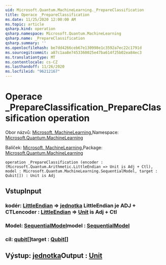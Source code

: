 ```yaml
---
uid: Microsoft.Quantum.MachineLearning._PrepareClassification
title: Operace _PrepareClassification
ms.date: 11/25/2020 12:00:00 AM
ms.topic: article
qsharp.kind: operation
qsharp.namespace: Microsoft.Quantum.MachineLearning
qsharp.name: _PrepareClassification
qsharp.summary: ''
ms.openlocfilehash: be7dd4266ceb67e130998e1c3592a7ec22c1791d
ms.sourcegitcommit: a87c1aa8e7453360025e47ba614f25b02ea84ec3
ms.translationtype: MT
ms.contentlocale: cs-CZ
ms.lasthandoff: 11/26/2020
ms.locfileid: "96212167"
---
```

# <a name="_prepareclassification-operation"></a><span data-ttu-id="2a7eb-102">Operace _PrepareClassification</span><span class="sxs-lookup"><span data-stu-id="2a7eb-102">_PrepareClassification operation</span></span>

<span data-ttu-id="2a7eb-103">Obor názvů: [Microsoft. MachineLearning.](xref:Microsoft.Quantum.MachineLearning)</span><span class="sxs-lookup"><span data-stu-id="2a7eb-103">Namespace: [Microsoft.Quantum.MachineLearning](xref:Microsoft.Quantum.MachineLearning)</span></span>

<span data-ttu-id="2a7eb-104">Balíček: [Microsoft. MachineLearning.](https://nuget.org/packages/Microsoft.Quantum.MachineLearning)</span><span class="sxs-lookup"><span data-stu-id="2a7eb-104">Package: [Microsoft.Quantum.MachineLearning](https://nuget.org/packages/Microsoft.Quantum.MachineLearning)</span></span>




```qsharp
operation _PrepareClassification (encoder : (Microsoft.Quantum.Arithmetic.LittleEndian => Unit is Adj + Ctl), model : Microsoft.Quantum.MachineLearning.SequentialModel, target : Qubit[]) : Unit is Adj
```


## <a name="input"></a><span data-ttu-id="2a7eb-105">Vstup</span><span class="sxs-lookup"><span data-stu-id="2a7eb-105">Input</span></span>

### <a name="encoder--littleendian--unit--is-adj--ctl"></a><span data-ttu-id="2a7eb-106">kodér: [LittleEndian](xref:Microsoft.Quantum.Arithmetic.LittleEndian) => [jednotka](xref:microsoft.quantum.lang-ref.unit) LittleEndian je ADJ + CTL</span><span class="sxs-lookup"><span data-stu-id="2a7eb-106">encoder : [LittleEndian](xref:Microsoft.Quantum.Arithmetic.LittleEndian) => [Unit](xref:microsoft.quantum.lang-ref.unit)  is Adj + Ctl</span></span>




### <a name="model--sequentialmodel"></a><span data-ttu-id="2a7eb-107">Model: [SequentialModel](xref:Microsoft.Quantum.MachineLearning.SequentialModel)</span><span class="sxs-lookup"><span data-stu-id="2a7eb-107">model : [SequentialModel](xref:Microsoft.Quantum.MachineLearning.SequentialModel)</span></span>




### <a name="target--qubit"></a><span data-ttu-id="2a7eb-108">cíl: [qubit](xref:microsoft.quantum.lang-ref.qubit)[]</span><span class="sxs-lookup"><span data-stu-id="2a7eb-108">target : [Qubit](xref:microsoft.quantum.lang-ref.qubit)[]</span></span>





## <a name="output--unit"></a><span data-ttu-id="2a7eb-109">Výstup: [jednotka](xref:microsoft.quantum.lang-ref.unit)</span><span class="sxs-lookup"><span data-stu-id="2a7eb-109">Output : [Unit](xref:microsoft.quantum.lang-ref.unit)</span></span>

